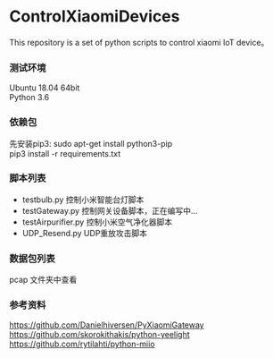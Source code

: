 # ControlXiaomiDevices
This repository is a set of python scripts to control xiaomi IoT device。  
### 测试环境
Ubuntu 18.04 64bit  
Python 3.6  

### 依赖包
先安装pip3: sudo apt-get install python3-pip  
pip3 install -r requirements.txt  

### 脚本列表
* testbulb.py 控制小米智能台灯脚本 
* testGateway.py 控制网关设备脚本，正在编写中...    
* testAirpurifier.py 控制小米空气净化器脚本  
* UDP_Resend.py UDP重放攻击脚本  

### 数据包列表  
pcap 文件夹中查看  
  


### 参考资料  
https://github.com/Danielhiversen/PyXiaomiGateway  
https://github.com/skorokithakis/python-yeelight  
https://github.com/rytilahti/python-miio  


